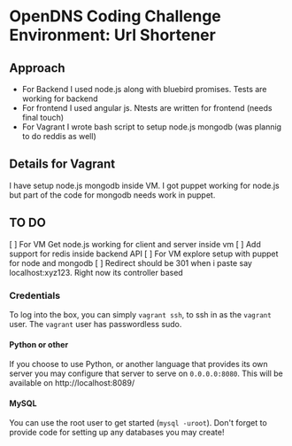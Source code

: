 # OpenDNS Coding Challenge Environment: Url Shortener

## Approach
* For Backend I used node.js along with bluebird promises. Tests are working for backend
* For frontend I used angular js. Ntests are written for frontend (needs final touch)
* For Vagrant I wrote bash script to setup node.js mongodb (was plannig to do reddis as well) 

## Details for Vagrant
I have setup node.js mongodb inside VM. 
I got puppet working for node.js but part of the code for mongodb needs work in puppet.


## TO DO
[ ] For VM Get node.js working for client and server inside vm
[ ] Add support for redis inside backend API
[ ] For VM explore setup with puppet for node and mongodb
[ ] Redirect should be 301 when i paste say localhost:xyz123. Right now its controller based

### Credentials
To log into the box, you can simply `vagrant ssh`, to ssh in as the `vagrant` user.
The `vagrant` user has passwordless sudo.

#### Python or other
If you choose to use Python, or another language that provides its own server
you may configure that server to serve on `0.0.0.0:8080`. This will be available
on http://localhost:8089/

#### MySQL
You can use the root user to get started (`mysql -uroot`).  Don't forget to provide code for setting up any databases you may create!
